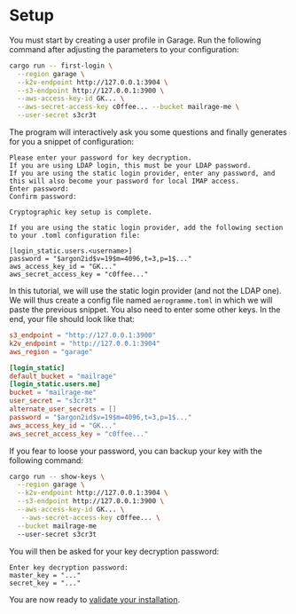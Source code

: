 # Setup

You must start by creating a user profile in Garage. Run the following command after adjusting the parameters to your configuration:

```bash
cargo run -- first-login \
  --region garage \
  --k2v-endpoint http://127.0.0.1:3904 \
  --s3-endpoint http://127.0.0.1:3900 \
  --aws-access-key-id GK... \
  --aws-secret-access-key c0ffee... --bucket mailrage-me \
  --user-secret s3cr3t
```

The program will interactively ask you some questions and finally generates for you a snippet of configuration:

```
Please enter your password for key decryption.
If you are using LDAP login, this must be your LDAP password.
If you are using the static login provider, enter any password, and this will also become your password for local IMAP access.
Enter password:
Confirm password:

Cryptographic key setup is complete.

If you are using the static login provider, add the following section to your .toml configuration file:

[login_static.users.<username>]
password = "$argon2id$v=19$m=4096,t=3,p=1$..."
aws_access_key_id = "GK..."
aws_secret_access_key = "c0ffee..."
```

In this tutorial, we will use the static login provider (and not the LDAP one).
We will thus create a config file named `aerogramme.toml` in which we will paste the previous snippet. You also need to enter some other keys. In the end, your file should look like that:

```toml
s3_endpoint = "http://127.0.0.1:3900"
k2v_endpoint = "http://127.0.0.1:3904"
aws_region = "garage"

[login_static]
default_bucket = "mailrage"
[login_static.users.me]
bucket = "mailrage-me"
user_secret = "s3cr3t"
alternate_user_secrets = []
password = "$argon2id$v=19$m=4096,t=3,p=1$..."
aws_access_key_id = "GK..."
aws_secret_access_key = "c0ffee..."
```

If you fear to loose your password, you can backup your key with the following command:

```bash
cargo run -- show-keys \
  --region garage \
  --k2v-endpoint http://127.0.0.1:3904 \
  --s3-endpoint http://127.0.0.1:3900 \
  --aws-access-key-id GK... \
   --aws-secret-access-key c0ffee... \
  --bucket mailrage-me 
  --user-secret s3cr3t
```

You will then be asked for your key decryption password:

```
Enter key decryption password:
master_key = "..."
secret_key = "..."
```

You are now ready to [validate your installation](./validate.md).
